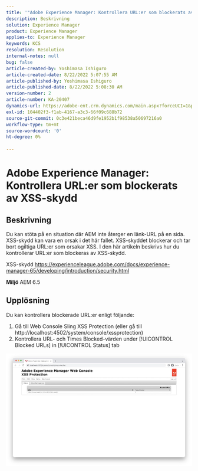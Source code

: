 ```yaml
---
title: '"Adobe Experience Manager: Kontrollera URL:er som blockerats av XSS Protection'
description: Beskrivning
solution: Experience Manager
product: Experience Manager
applies-to: Experience Manager
keywords: KCS
resolution: Resolution
internal-notes: null
bug: false
article-created-by: Yoshimasa Ishiguro
article-created-date: 8/22/2022 5:07:55 AM
article-published-by: Yoshimasa Ishiguro
article-published-date: 8/22/2022 5:08:30 AM
version-number: 2
article-number: KA-20407
dynamics-url: https://adobe-ent.crm.dynamics.com/main.aspx?forceUCI=1&pagetype=entityrecord&etn=knowledgearticle&id=c3e6e460-d821-ed11-b83e-0022480866ad
exl-id: 104402f3-f1ab-4167-a3c3-66f09c688b72
source-git-commit: 0c3e421beca46d9fe1952b1f98538a50697216a0
workflow-type: tm+mt
source-wordcount: '0'
ht-degree: 0%

---
```


# Adobe Experience Manager: Kontrollera URL:er som blockerats av XSS-skydd

## Beskrivning


Du kan stöta på en situation där AEM inte återger en länk-URL på en sida. XSS-skydd kan vara en orsak i det här fallet. XSS-skyddet blockerar och tar bort ogiltiga URL:er som orsakar XSS.
I den här artikeln beskrivs hur du kontrollerar URL:er som blockeras av XSS-skydd.

XSS-skydd https://experienceleague.adobe.com/docs/experience-manager-65/developing/introduction/security.html

<b>Miljö</b>
AEM 6.5


## Upplösning


Du kan kontrollera blockerade URL:er enligt följande:
1. Gå till Web Console Sling XSS Protection (eller gå till http://localhost:4502/system/console/xssprotection)
2. Kontrollera URL- och Times Blocked-värden under [!UICONTROL Blocked URLs] in [!UICONTROL Status] tab

![](assets/c1d7a6cc-d521-ed11-b83e-0022480866ad.png)
